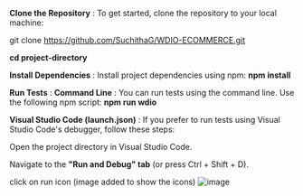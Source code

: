 **Clone the Repository** : 
To get started, clone the repository to your local machine:

git clone https://github.com/SuchithaG/WDIO-ECOMMERCE.git

**cd project-directory**

**Install Dependencies** : 
Install project dependencies using npm:
**npm install**

**Run Tests** : 
**Command Line** : 
You can run tests using the command line. Use the following npm script:
**npm run wdio**

**Visual Studio Code (launch.json)** : 
If you prefer to run tests using Visual Studio Code's debugger, follow these steps:

Open the project directory in Visual Studio Code.

Navigate to the **"Run and Debug" tab** (or press Ctrl + Shift + D).

click on run icon (image added to show the icons)
![image](https://github.com/SuchithaG/WDIO-ECOMMERCE/assets/169630553/cc6b0e31-924e-4ada-aba8-e8d0b6bec4ee)


